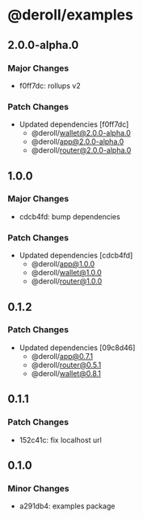 # @deroll/examples

## 2.0.0-alpha.0

### Major Changes

-   f0ff7dc: rollups v2

### Patch Changes

-   Updated dependencies [f0ff7dc]
    -   @deroll/wallet@2.0.0-alpha.0
    -   @deroll/app@2.0.0-alpha.0
    -   @deroll/router@2.0.0-alpha.0

## 1.0.0

### Major Changes

-   cdcb4fd: bump dependencies

### Patch Changes

-   Updated dependencies [cdcb4fd]
    -   @deroll/app@1.0.0
    -   @deroll/wallet@1.0.0
    -   @deroll/router@1.0.0

## 0.1.2

### Patch Changes

-   Updated dependencies [09c8d46]
    -   @deroll/app@0.7.1
    -   @deroll/router@0.5.1
    -   @deroll/wallet@0.8.1

## 0.1.1

### Patch Changes

-   152c41c: fix localhost url

## 0.1.0

### Minor Changes

-   a291db4: examples package
